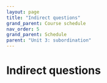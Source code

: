 ```yaml
---
layout: page
title: "Indirect questions"
grand_parent: Course schedule
nav_order: 5
grand_parent: Schedule
parent: "Unit 3: subordination"
---
```



# Indirect questions
